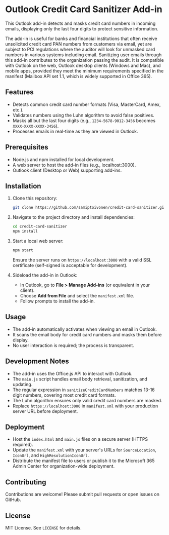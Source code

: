 # Outlook Credit Card Sanitizer Add-in

This Outlook add-in detects and masks credit card numbers in incoming emails, displaying only the last four digits to protect sensitive information.

The add-in is useful for banks and financial institutions that often receive unsolicited credit card PAN numbers from customers via email, yet are subject to PCI regulations where the auditor will look for unmasked card numbers in various systems including email. Sanitizing user emails through this add-in contributes to the organization passing the audit. It is compatible with Outlook on the web, Outlook desktop clients (Windows and Mac), and mobile apps, provided they meet the minimum requirements specified in the manifest (Mailbox API set 1.1, which is widely supported in Office 365). 

## Features
- Detects common credit card number formats (Visa, MasterCard, Amex, etc.).
- Validates numbers using the Luhn algorithm to avoid false positives.
- Masks all but the last four digits (e.g., `1234-5678-9012-3456` becomes `XXXX-XXXX-XXXX-3456`).
- Processes emails in real-time as they are viewed in Outlook.

## Prerequisites
- Node.js and npm installed for local development.
- A web server to host the add-in files (e.g., localhost:3000).
- Outlook client (Desktop or Web) supporting add-ins.

## Installation
1. Clone this repository:
   ```bash
   git clone https://github.com/samiptoivonen/credit-card-sanitizer.git
   ```
2. Navigate to the project directory and install dependencies:
   ```bash
   cd credit-card-sanitizer
   npm install
   ```
3. Start a local web server:
   ```bash
   npm start
   ```
   Ensure the server runs on `https://localhost:3000` with a valid SSL certificate (self-signed is acceptable for development).

4. Sideload the add-in in Outlook:
   - In Outlook, go to **File > Manage Add-ins** (or equivalent in your client).
   - Choose **Add from File** and select the `manifest.xml` file.
   - Follow prompts to install the add-in.

## Usage
- The add-in automatically activates when viewing an email in Outlook.
- It scans the email body for credit card numbers and masks them before display.
- No user interaction is required; the process is transparent.

## Development Notes
- The add-in uses the Office.js API to interact with Outlook.
- The `main.js` script handles email body retrieval, sanitization, and updating.
- The regular expression in `sanitizeCreditCardNumbers` matches 13-16 digit numbers, covering most credit card formats.
- The Luhn algorithm ensures only valid credit card numbers are masked.
- Replace `https://localhost:3000` in `manifest.xml` with your production server URL before deployment.

## Deployment
- Host the `index.html` and `main.js` files on a secure server (HTTPS required).
- Update the `manifest.xml` with your server's URLs for `SourceLocation`, `IconUrl`, and `HighResolutionIconUrl`.
- Distribute the manifest file to users or publish it to the Microsoft 365 Admin Center for organization-wide deployment.

## Contributing
Contributions are welcome! Please submit pull requests or open issues on GitHub.

## License
MIT License. See `LICENSE` for details.
